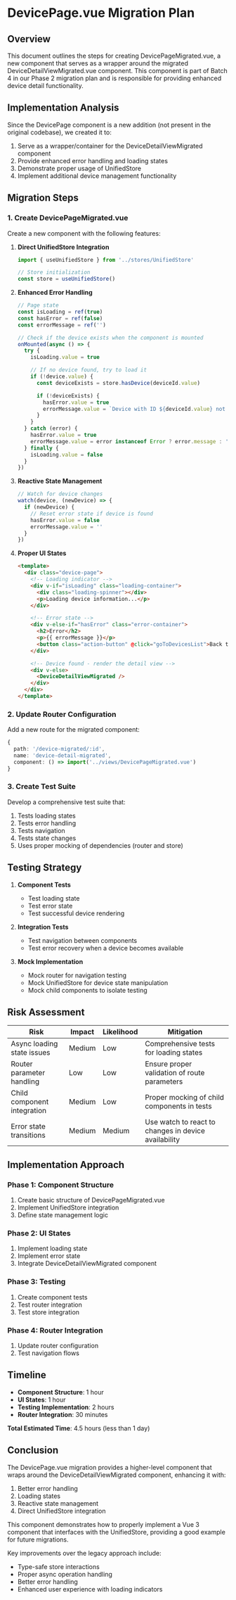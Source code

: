 # DevicePage.vue Migration Plan

## Overview

This document outlines the steps for creating DevicePageMigrated.vue, a new component that serves as a wrapper around the migrated DeviceDetailViewMigrated.vue component. This component is part of Batch 4 in our Phase 2 migration plan and is responsible for providing enhanced device detail functionality.

## Implementation Analysis

Since the DevicePage component is a new addition (not present in the original codebase), we created it to:

1. Serve as a wrapper/container for the DeviceDetailViewMigrated component
2. Provide enhanced error handling and loading states
3. Demonstrate proper usage of UnifiedStore
4. Implement additional device management functionality

## Migration Steps

### 1. Create DevicePageMigrated.vue

Create a new component with the following features:

1. **Direct UnifiedStore Integration**

   ```ts
   import { useUnifiedStore } from '../stores/UnifiedStore'

   // Store initialization
   const store = useUnifiedStore()
   ```

2. **Enhanced Error Handling**

   ```ts
   // Page state
   const isLoading = ref(true)
   const hasError = ref(false)
   const errorMessage = ref('')

   // Check if the device exists when the component is mounted
   onMounted(async () => {
     try {
       isLoading.value = true

       // If no device found, try to load it
       if (!device.value) {
         const deviceExists = store.hasDevice(deviceId.value)

         if (!deviceExists) {
           hasError.value = true
           errorMessage.value = `Device with ID ${deviceId.value} not found.`
         }
       }
     } catch (error) {
       hasError.value = true
       errorMessage.value = error instanceof Error ? error.message : 'Unknown error occurred'
     } finally {
       isLoading.value = false
     }
   })
   ```

3. **Reactive State Management**

   ```ts
   // Watch for device changes
   watch(device, (newDevice) => {
     if (newDevice) {
       // Reset error state if device is found
       hasError.value = false
       errorMessage.value = ''
     }
   })
   ```

4. **Proper UI States**

   ```html
   <template>
     <div class="device-page">
       <!-- Loading indicator -->
       <div v-if="isLoading" class="loading-container">
         <div class="loading-spinner"></div>
         <p>Loading device information...</p>
       </div>

       <!-- Error state -->
       <div v-else-if="hasError" class="error-container">
         <h2>Error</h2>
         <p>{{ errorMessage }}</p>
         <button class="action-button" @click="goToDevicesList">Back to Devices</button>
       </div>

       <!-- Device found - render the detail view -->
       <div v-else>
         <DeviceDetailViewMigrated />
       </div>
     </div>
   </template>
   ```

### 2. Update Router Configuration

Add a new route for the migrated component:

```ts
{
  path: '/device-migrated/:id',
  name: 'device-detail-migrated',
  component: () => import('../views/DevicePageMigrated.vue')
}
```

### 3. Create Test Suite

Develop a comprehensive test suite that:

1. Tests loading states
2. Tests error handling
3. Tests navigation
4. Tests state changes
5. Uses proper mocking of dependencies (router and store)

## Testing Strategy

1. **Component Tests**

   - Test loading state
   - Test error state
   - Test successful device rendering

2. **Integration Tests**

   - Test navigation between components
   - Test error recovery when a device becomes available

3. **Mock Implementation**
   - Mock router for navigation testing
   - Mock UnifiedStore for device state manipulation
   - Mock child components to isolate testing

## Risk Assessment

| Risk                        | Impact | Likelihood | Mitigation                                           |
| --------------------------- | ------ | ---------- | ---------------------------------------------------- |
| Async loading state issues  | Medium | Low        | Comprehensive tests for loading states               |
| Router parameter handling   | Low    | Low        | Ensure proper validation of route parameters         |
| Child component integration | Medium | Low        | Proper mocking of child components in tests          |
| Error state transitions     | Medium | Medium     | Use watch to react to changes in device availability |

## Implementation Approach

### Phase 1: Component Structure

1. Create basic structure of DevicePageMigrated.vue
2. Implement UnifiedStore integration
3. Define state management logic

### Phase 2: UI States

1. Implement loading state
2. Implement error state
3. Integrate DeviceDetailViewMigrated component

### Phase 3: Testing

1. Create component tests
2. Test router integration
3. Test store integration

### Phase 4: Router Integration

1. Update router configuration
2. Test navigation flows

## Timeline

- **Component Structure**: 1 hour
- **UI States**: 1 hour
- **Testing Implementation**: 2 hours
- **Router Integration**: 30 minutes

**Total Estimated Time**: 4.5 hours (less than 1 day)

## Conclusion

The DevicePage.vue migration provides a higher-level component that wraps around the DeviceDetailViewMigrated component, enhancing it with:

1. Better error handling
2. Loading states
3. Reactive state management
4. Direct UnifiedStore integration

This component demonstrates how to properly implement a Vue 3 component that interfaces with the UnifiedStore, providing a good example for future migrations.

Key improvements over the legacy approach include:

- Type-safe store interactions
- Proper async operation handling
- Better error handling
- Enhanced user experience with loading indicators
